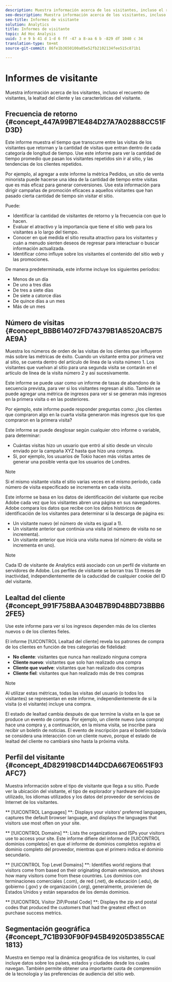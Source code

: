 ```yaml
---
description: Muestra información acerca de los visitantes, incluso el recuento de visitantes, la lealtad del cliente y las características del visitante.
seo-description: Muestra información acerca de los visitantes, incluso el recuento de visitantes, la lealtad del cliente y las características del visitante.
seo-title: Informes de visitante
solution: Analytics
title: Informes de visitante
topic: Ad Hoc Analysis
uuid: 3 e 9 b 41 d 1-d 6 ff -47 a 8-aa 6 b -829 df 1040 c 34
translation-type: tm+mt
source-git-commit: 86fe1b3650100a05e52fb2102134fee515c871b1

---
```



# Informes de visitante

Muestra información acerca de los visitantes, incluso el recuento de visitantes, la lealtad del cliente y las características del visitante.

## Frecuencia de retorno {#concept_447A99B71E484D27A7A02888CC51FD3D}

Este informe muestra el tiempo que transcurre entre las visitas de los visitantes que retornan y la cantidad de visitas que entran dentro de cada categoría de longitud de tiempo. Use este informe para ver la cantidad de tiempo promedio que pasan los visitantes repetidos sin ir al sitio, y las tendencias de los clientes repetidos.

<!-- 

c_reports_return_freq.xml

 -->

Por ejemplo, al agregar a este informe la métrica Pedidos, un sitio de venta minorista puede hacerse una idea de la cantidad de tiempo entre visitas que es más eficaz para generar conversiones. Use esta información para dirigir campañas de promoción eficaces a aquellos visitantes que han pasado cierta cantidad de tiempo sin visitar el sitio.

Puede:

* Identificar la cantidad de visitantes de retorno y la frecuencia con que lo hacen.
* Evaluar el atractivo y la importancia que tiene el sitio web para los visitantes a lo largo del tiempo.
* Conocer en qué medida el sitio resulta atractivo para los visitantes y cuán a menudo sienten deseos de regresar para interactuar o buscar información actualizada.
* Identificar cómo influye sobre los visitantes el contenido del sitio web y las promociones.

De manera predeterminada, este informe incluye los siguientes períodos:

* Menos de un día
* De uno a tres días
* De tres a siete días
* De siete a catorce días
* De quince días a un mes
* Más de un mes

## Número de visitas {#concept_BBB614072FD74379B1A8520ACB75AE9A}

Muestra los números de orden de las visitas de los clientes que influyeron más sobre las métricas de éxito. Cuando un visitante entra por primera vez al sitio, se cuenta dentro del artículo de línea de la visita número 1. Los visitantes que vuelvan al sitio para una segunda visita se contarán en el artículo de línea de la visita número 2 y así sucesivamente.

<!-- 

c_reports_visit_number.xml

 -->

Este informe se puede usar como un informe de tasas de abandono de la secuencia prevista, para ver si los visitantes regresan al sitio. También se puede agregar una métrica de ingresos para ver si se generan más ingresos en la primera visita o en las posteriores.

Por ejemplo, este informe puede responder preguntas como: ¿los clientes que compraron algo en la cuarta visita generaron más ingresos que los que compraron en la primera visita?

Este informe se puede desglosar según cualquier otro informe o variable, para determinar:

* Cuántas visitas hizo un usuario que entró al sitio desde un vínculo enviado por la campaña XYZ hasta que hizo una compra.
* Si, por ejemplo, los usuarios de Tokio hacen más visitas antes de generar una posible venta que los usuarios de Londres.

>[!NOTE]
>
>Si el mismo visitante visita el sitio varias veces en el mismo período, cada número de visita especificado se incrementa en cada visita.

Este informe se basa en los datos de identificación del visitante que recibe Adobe cada vez que los visitantes abren una página en sus navegadores. Adobe compara los datos que recibe con los datos históricos de identificación de los visitantes para determinar si la descarga de página es:

* Un visitante nuevo (el número de visita es igual a 1).
* Un visitante anterior que continúa una visita (el número de visita no se incrementa).
* Un visitante anterior que inicia una visita nueva (el número de visita se incrementa en uno).

>[!NOTE]
>
>Cada ID de visitante de Analytics está asociado con un perfil de visitante en servidores de Adobe. Los perfiles de visitante se borran tras 13 meses de inactividad, independientemente de la caducidad de cualquier cookie del ID del visitante.

## Lealtad del cliente {#concept_991F758BAA304B7B9D48BD73BBB62FE5}

Use este informe para ver si los ingresos dependen más de los clientes nuevos o de los clientes fieles.

<!-- 

c_reports_customerloyalty.xml

 -->

El informe [!UICONTROL Lealtad del cliente] revela los patrones de compra de los clientes en función de tres categorías de fidelidad:

* **No cliente**: visitantes que nunca han realizado ninguna compra
* **Cliente nuevo**: visitantes que solo han realizado una compra
* **Cliente que vuelve**: visitantes que han realizado dos compras
* **Cliente fiel**: visitantes que han realizado más de tres compras

>[!NOTE]
>
>Al utilizar estas métricas, todas las visitas del usuario (o todos los visitantes) se representan en este informe, independientemente de si la visita (o el visitante) incluye una compra.

El estado de lealtad cambia después de que termine la visita en la que se produce un evento de compra. Por ejemplo, un cliente nuevo (una compra) hace una compra y, a continuación, en la misma visita, se inscribe para recibir un boletín de noticias. El evento de inscripción para el boletín todavía se considera una interacción con un cliente nuevo, porque el estado de lealtad del cliente no cambiará sino hasta la próxima visita.

## Perfil del visitante {#concept_4D829198CD144DCDA667E0651F93AFC7}

Muestra información sobre el tipo de visitante que llega a su sitio. Puede ver la ubicación del visitante, el tipo de explorador y hardware del equipo utilizado, los idiomas utilizados y los datos del proveedor de servicios de Internet de los visitantes.

<!-- 

c_reports_visitor_profile.xml

 -->

** [!UICONTROL Languages] **: Displays your visitors’ preferred languages, captures the default browser language, and displays the languages that visitors use most often on your site.

** [!UICONTROL Domains] **: Lists the organizations and ISPs your visitors use to access your site. Este informe difiere del informe de [!UICONTROL dominios completos] en que el informe de dominios completos registra el dominio completo del proveedor, mientras que el primero indica el dominio secundario.

** [!UICONTROL Top Level Domains] **: Identifies world regions that visitors come from based on their originating domain extension, and shows how many visitors come from these countries. Los dominios con terminaciones comerciales (.com), de red (.net), de educación (.edu), de gobierno (.gov) y de organización (.org), generalmente, provienen de Estados Unidos y están separados de los demás dominios.

** [!UICONTROL Visitor ZIP/Postal Code] **: Displays the zip and postal codes that produced the customers that had the greatest effect on purchase success metrics.

## Segmentación geográfica {#concept_7C1B930F90F945B49205D3855CAE1813}

<!-- 

c_reports_geosegmentation.xml

 -->

Muestra en tiempo real la dinámica geográfica de los visitantes, lo cual incluye datos sobre los países, estados y ciudades desde los cuales navegan. También permite obtener una importante cuota de comprensión de la tecnología y las preferencias de audiencia del sitio web.
